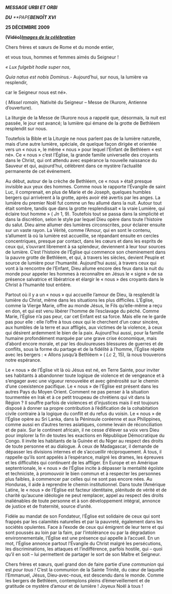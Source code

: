 ***MESSAGE URBI ET ORBI***

***DU** **PAPE****BENOÎT XVI***

**25 DÉCEMBRE 2009**

**(Vidéo)*****[Images de la célébration](http://www.vatican.va/news_services/liturgy/photogallery/2009/20091225/index.html)***

Chers frères et sœurs de Rome et du monde entier,

et vous tous, hommes et femmes aimés du Seigneur !

*« Lux fulgebit hodie super nos,*

*Quia natus est nobis Dominus.*- Aujourd’hui, sur nous, la lumière va resplendir,

car le Seigneur nous est né».

( *Missel romain,* Nativité du Seigneur – Messe de l’Aurore, Antienne d’ouverture).

La liturgie de la Messe de l’Aurore nous a rappelé que, désormais, la nuit est passée, le jour est avancé; la lumière qui émane de la grotte de Bethléem resplendit sur nous.

Toutefois la Bible et la Liturgie ne nous parlent pas de la lumière naturelle, mais d’une autre lumière, spéciale, de quelque façon dirigée et orientée vers un « nous », le même « nous » pour lequel l’Enfant de Bethléem « est né». Ce « nous » c’est l’Église, la grande famille universelle des croyants dans le Christ, qui ont attendu avec espérance la nouvelle naissance du Sauveur et qui, aujourd’hui, célèbrent dans ce mystère l’actualité permanente de cet événement.

Au début, autour de la crèche de Bethléem, ce « nous » était presque invisible aux yeux des hommes. Comme nous le rapporte l’Évangile de saint Luc, il comprenait, en plus de Marie et de Joseph, quelques humbles bergers qui arrivèrent à la grotte, après avoir été avertis par les anges. La lumière du premier Noël fut comme un feu allumé dans la nuit. Autour tout était sombre, tandis que dans la grotte resplendissait « la vraie Lumière, qui éclaire tout homme » ( *Jn* 1, 9). Toutefois tout se passa dans la simplicité et dans la discrétion, selon le style par lequel Dieu opère dans toute l’histoire du salut. Dieu aime allumer des lumières circonscrites, pour éclairer ensuite sur un vaste rayon. La Vérité, comme l’Amour, qui en sont le contenu, s’allument là où la lumière est accueillie, se répandant ensuite en cercles concentriques, presque par contact, dans les cœurs et dans les esprits de ceux qui, s’ouvrant librement à sa splendeur, deviennent à leur tour sources de lumière. C’est l’histoire de l’Église qui commence son cheminement dans la pauvre grotte de Bethléem, et qui, à travers les siècles, devient Peuple et source de lumière pour l’humanité. Aujourd’hui aussi, à travers ceux qui vont à la rencontre de l’Enfant, Dieu allume encore des feux dans la nuit du monde pour appeler les hommes à reconnaître en Jésus le « signe » de sa présence salvatrice et libératrice et élargir le « nous » des croyants dans le Christ à l’humanité tout entière.

Partout où il y a un « nous » qui accueille l’amour de Dieu, là resplendit la lumière du Christ, même dans les situations les plus difficiles. L’Église, comme la Vierge Marie, offre au monde Jésus, le Fils qu’elle-même a reçu en don, et qui est venu libérer l’homme de l’esclavage du péché. Comme Marie, l’Église n’a pas peur, car cet Enfant est sa force. Mais elle ne le garde pas pour elle : elle l’offre à tous ceux qui le cherchent d’un cœur sincère, aux humbles de la terre et aux affligés, aux victimes de la violence, à ceux qui désirent ardemment le bien de la paix. Aujourd’hui aussi, pour la famille humaine profondément marquée par une grave crise économique, mais d’abord encore morale, et par les douloureuses blessures de guerres et de conflits, sous la forme du partage et de la fidélité à l’homme, l’Église répète avec les bergers : « Allons jusqu’à Bethléem » ( *Lc* 2, 15), là nous trouverons notre espérance.

Le « nous » de l’Église vit là où Jésus est né, en Terre Sainte, pour inviter ses habitants à abandonner toute logique de violence et de vengeance et à s’engager avec une vigueur renouvelée et avec générosité sur le chemin d’une coexistence pacifique. Le « nous » de l’Église est présent dans les autres Pays du Moyen Orient. Comment ne pas penser à la situation tourmentée en Irak et à ce petit troupeau de chrétiens qui vit dans la Région ? Il souffre parfois de violences et d’injustices mais il est toujours disposé à donner sa propre contribution à l’édification de la cohabitation civile contraire à la logique du conflit et du refus du voisin. Le « nous » de l’Église opère au Sri Lanka, dans la Péninsule coréenne et aux Philippines, comme aussi en d’autres terres asiatiques, comme levain de réconciliation et de paix. Sur le continent africain, il ne cesse d’élever sa voix vers Dieu pour implorer la fin de toutes les exactions en République Démocratique du Congo. Il invite les habitants de la Guinée et du Niger au respect des droits de toute personne et au dialogue. À ceux de Madagascar, il demande de dépasser les divisions internes et de s’accueillir réciproquement. À tous, il rappelle qu’ils sont appelés à l’espérance, malgré les drames, les épreuves et les difficultés qui continuent de les affliger. En Europe et en Amérique septentrionale, le « nous » de l’Église incite à dépasser la mentalité égoïste et techniciste, à promouvoir le bien commun et à respecter les personnes plus faibles, à commencer par celles qui ne sont pas encore nées. Au Honduras, il aide à reprendre le chemin institutionnel. Dans toute l’Amérique Latine, le « nous » de l’Église est facteur identitaire, plénitude de vérité et de charité qu’aucune idéologie ne peut remplacer, appel au respect des droits inaliénables de toute personne et à son développement intégral, annonce de justice et de fraternité, source d’unité.

Fidèle au mandat de son Fondateur, l’Église est solidaire de ceux qui sont frappés par les calamités naturelles et par la pauvreté, également dans les sociétés opulentes. Face à l’exode de ceux qui émigrent de leur terre et qui sont poussés au loin par la faim, par l’intolérance ou par la dégradation environnementale, l’Église est une présence qui appelle à l’accueil. En un mot, l’Église annonce partout l’Évangile du Christ malgré les persécutions, les discriminations, les attaques et l’indifférence, parfois hostile, qui – quoi qu’il en soit – lui permettent de partager le sort de son Maître et Seigneur.

Chers frères et sœurs, quel grand don de faire partie d’une *communion* qui est *pour tous !* C’est la communion de la Sainte Trinité, du cœur de laquelle l’Emmanuel, Jésus, Dieu-avec-nous, est descendu dans le monde. Comme les bergers de Bethléem, contemplons pleins d’émerveillement et de gratitude ce mystère d’amour et de lumière ! Joyeux Noël à tous !